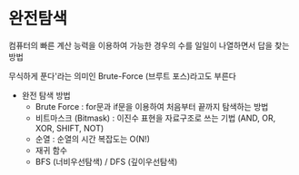 # 완전탐색 

컴퓨터의 빠른 계산 능력을 이용하여 가능한 경우의 수를 일일이 나열하면서 답을 찾는 방법

무식하게 푼다'라는 의미인 Brute-Force (브루트 포스)라고도 부른다
 
 - 완전 탐색 방법
    - Brute Force : for문과 if문을 이용하여 처음부터 끝까지 탐색하는 방법
    - 비트마스크 (Bitmask) : 이진수 표현을 자료구조로 쓰는 기법 (AND, OR, XOR, SHIFT, NOT)
    - 순열 : 순열의 시간 복잡도는 O(N!)
    - 재귀 함수
    - BFS (너비우선탐색) / DFS (깊이우선탐색)



 